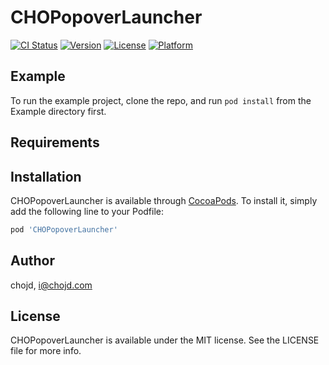# CHOPopoverLauncher

[![CI Status](http://img.shields.io/travis/chojd/CHOPopoverLauncher.svg?style=flat)](https://travis-ci.org/chojd/CHOPopoverLauncher)
[![Version](https://img.shields.io/cocoapods/v/CHOPopoverLauncher.svg?style=flat)](http://cocoapods.org/pods/CHOPopoverLauncher)
[![License](https://img.shields.io/cocoapods/l/CHOPopoverLauncher.svg?style=flat)](http://cocoapods.org/pods/CHOPopoverLauncher)
[![Platform](https://img.shields.io/cocoapods/p/CHOPopoverLauncher.svg?style=flat)](http://cocoapods.org/pods/CHOPopoverLauncher)

## Example

To run the example project, clone the repo, and run `pod install` from the Example directory first.

## Requirements

## Installation

CHOPopoverLauncher is available through [CocoaPods](http://cocoapods.org). To install
it, simply add the following line to your Podfile:

```ruby
pod 'CHOPopoverLauncher'
```

## Author

chojd, i@chojd.com

## License

CHOPopoverLauncher is available under the MIT license. See the LICENSE file for more info.
